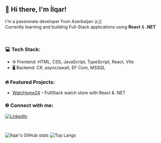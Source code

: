 ## 👋 Hi there, I'm İlqar!

I'm a passionate developer from Azerbaijan 🇦🇿  
Currently learning and building Full-Stack applications using **React** & **.NET** 

<br/>

### 💻 Tech Stack:
- 🌐 Frontend: HTML, CSS, JavaScript, TypeScript, React, Vite
- 🖥️ Backend: C#, async/await, EF Core, MSSQL


### 🔥 Featured Projects:
- [WatcHome24](https://github.com/IlkharC/WatcHome24) – FullStack watch store with React & .NET


### 🌐 Connect with me:
[![LinkedIn](https://img.shields.io/badge/LinkedIn-0077B5?style=flat&logo=linkedin&logoColor=white)](https://www.linkedin.com/in/ilqar-aliyev-243686373/)

<br/>

![Ilqar's GitHub stats](https://github-readme-stats.vercel.app/api?username=IlkharC&show_icons=true&theme=github_dark)
![Top Langs](https://github-readme-stats.vercel.app/api/top-langs/?username=IlkharC&layout=compact&theme=github_dark)
